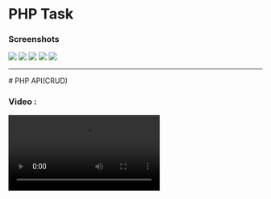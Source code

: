 # PHP Task

### Screenshots

<img src="https://github.com/user-attachments/assets/e7eb060e-363b-44e8-ad76-e4a5d576b297">
<img src="https://github.com/user-attachments/assets/fac9ca52-4d65-451a-b39c-8fc0c11b3e85">

<img src="https://github.com/user-attachments/assets/d960f97c-63cc-4c8b-9159-acfa5d2bd66e">
<img src="https://github.com/user-attachments/assets/ec9c1721-df5b-4b1a-9306-28a15b105574">

<img src="https://github.com/user-attachments/assets/37ab5fac-8cd2-45dd-b895-5116337dd4c6">


<hr>
# PHP API(CRUD) 

### Video :

<video src = "https://github.com/user-attachments/assets/0504ce22-a52b-4267-b6b3-25d9e3ac36d2">
<video src = "https://github.com/user-attachments/assets/76e13e36-3c88-4ca8-b403-f7edb9c21e50">
<video src = "https://github.com/user-attachments/assets/43e86275-7d80-4e66-817a-6c52794fb764">
<video src = "https://github.com/user-attachments/assets/2a313ad5-0097-4141-b970-8ef1ae6ed654">

